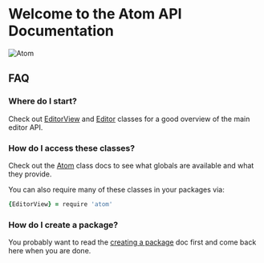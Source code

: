 # Welcome to the Atom API Documentation

![Atom](http://i.imgur.com/OrTvUAD.png)

## FAQ

### Where do I start?

Check out [EditorView][EditorView] and [Editor][Editor] classes for a good
overview of the main editor API.

### How do I access these classes?

Check out the [Atom][Atom] class docs to see what globals are available and
what they provide.

You can also require many of these classes in your packages via:

```coffee
{EditorView} = require 'atom'
```

### How do I create a package?

You probably want to read the [creating a package][creating-a-package]
doc first and come back here when you are done.

[Atom]: ../classes/Atom.html
[Editor]: ../classes/Editor.html
[EditorView]: ../classes/EditorView.html
[creating-a-package]: https://www.atom.io/docs/latest/creating-a-package
